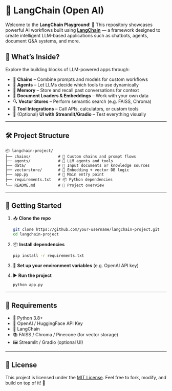 # 🤖 LangChain (Open AI)

Welcome to the **LangChain Playground**! 🎯
This repository showcases powerful AI workflows built using **[LangChain](https://github.com/langchain-ai/langchain)** — a framework designed to create intelligent LLM-based applications such as chatbots, agents, document Q\&A systems, and more.

## 🧠 What’s Inside?

Explore the building blocks of LLM-powered apps through:

* 🔗 **Chains** – Combine prompts and models for custom workflows
* 🎯 **Agents** – Let LLMs decide which tools to use dynamically
* 🧠 **Memory** – Store and recall past conversations for context
* 📄 **Document Loaders & Embeddings** – Work with your own data
* 🔍 **Vector Stores** – Perform semantic search (e.g. FAISS, Chroma)
* 🧰 **Tool Integrations** – Call APIs, calculators, or custom tools
* 💬 (Optional) **UI with Streamlit/Gradio** – Test everything visually

---

## 🛠️ Project Structure

```
📦 langchain-project/
├── chains/            # 🔗 Custom chains and prompt flows
├── agents/            # 🤖 LLM agents and tools
├── data/              # 📁 Input documents or knowledge sources
├── vectorstore/       # 🧠 Embedding + vector DB logic
├── app.py             # 🚀 Main entry point
├── requirements.txt   # 📦 Python dependencies
└── README.md          # 📘 Project overview
```

---

## 🚀 Getting Started

1. 📥 **Clone the repo**

   ```bash
   git clone https://github.com/your-username/langchain-project.git
   cd langchain-project
   ```

2. 📦 **Install dependencies**

   ```bash
   pip install -r requirements.txt
   ```

3. 🔐 **Set up your environment variables** (e.g. OpenAI API key)

4. ▶️ **Run the project**

   ```bash
   python app.py
   ```

---

## 📌 Requirements

* 🐍 Python 3.8+
* 🔑 OpenAI / HuggingFace API Key
* 🧠 LangChain
* 📚 FAISS / Chroma / Pinecone (for vector storage)
* 🖼️ Streamlit / Gradio (optional UI)

---

## 📄 License

This project is licensed under the [MIT License](LICENSE).
Feel free to fork, modify, and build on top of it! 🤝

